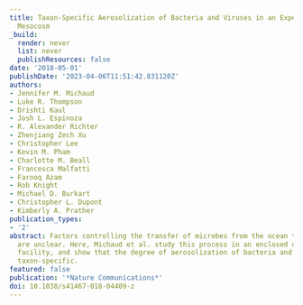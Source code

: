 ```yaml
---
title: Taxon-Specific Aerosolization of Bacteria and Viruses in an Experimental Ocean-Atmosphere
  Mesocosm
_build:
  render: never
  list: never
  publishResources: false
date: '2018-05-01'
publishDate: '2023-04-06T11:51:42.831120Z'
authors:
- Jennifer M. Michaud
- Luke R. Thompson
- Drishti Kaul
- Josh L. Espinoza
- R. Alexander Richter
- Zhenjiang Zech Xu
- Christopher Lee
- Kevin M. Pham
- Charlotte M. Beall
- Francesca Malfatti
- Farooq Azam
- Rob Knight
- Michael D. Burkart
- Christopher L. Dupont
- Kimberly A. Prather
publication_types:
- '2'
abstract: Factors controlling the transfer of microbes from the ocean to the atmosphere
  are unclear. Here, Michaud et al. study this process in an enclosed ocean-atmosphere
  facility, and show that the degree of aerosolization of bacteria and viruses is
  taxon-specific.
featured: false
publication: '*Nature Communications*'
doi: 10.1038/s41467-018-04409-z
---
```


